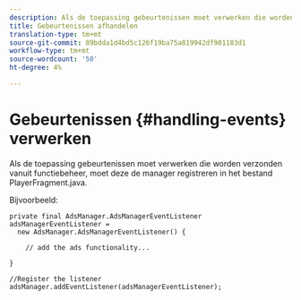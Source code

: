 ```yaml
---
description: Als de toepassing gebeurtenissen moet verwerken die worden verzonden vanuit functiebeheer, moet deze de manager registreren in het bestand PlayerFragment.java.
title: Gebeurtenissen afhandelen
translation-type: tm+mt
source-git-commit: 89bdda1d4bd5c126f19ba75a819942df901183d1
workflow-type: tm+mt
source-wordcount: '50'
ht-degree: 4%

---
```



# Gebeurtenissen {#handling-events} verwerken

Als de toepassing gebeurtenissen moet verwerken die worden verzonden vanuit functiebeheer, moet deze de manager registreren in het bestand PlayerFragment.java.

Bijvoorbeeld:

```
private final AdsManager.AdsManagerEventListener adsManagerEventListener =  
  new AdsManager.AdsManagerEventListener() { 
 
    // add the ads functionality... 
 
} 
 
//Register the listener 
adsManager.addEventListener(adsManagerEventListener);
```
